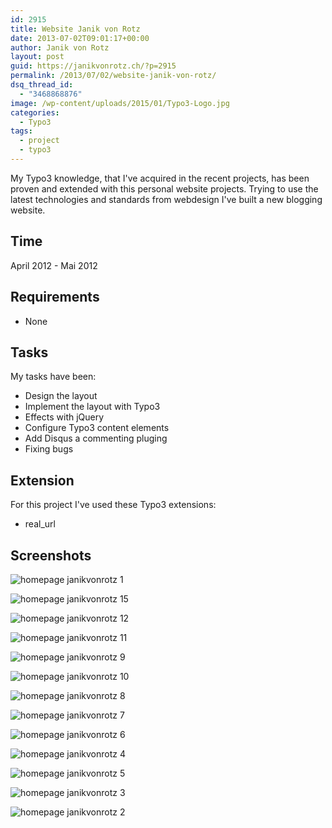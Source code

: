 ```yaml
---
id: 2915
title: Website Janik von Rotz
date: 2013-07-02T09:01:17+00:00
author: Janik von Rotz
layout: post
guid: https://janikvonrotz.ch/?p=2915
permalink: /2013/07/02/website-janik-von-rotz/
dsq_thread_id:
  - "3468868876"
image: /wp-content/uploads/2015/01/Typo3-Logo.jpg
categories:
  - Typo3
tags:
  - project
  - typo3
---
```

My Typo3 knowledge, that I've acquired in the recent projects, has been proven and extended with this personal website projects. Trying to use the latest technologies and standards from webdesign I've built a new blogging website.
<!--more-->
## Time

April 2012 - Mai 2012

## Requirements

* None

## Tasks

My tasks have been:

* Design the layout
* Implement the layout with Typo3
* Effects with jQuery
* Configure Typo3 content elements
* Add Disqus a commenting pluging
* Fixing bugs

## Extension

For this project I've used these Typo3 extensions:

* real_url

## Screenshots

![homepage janikvonrotz 1](https://janikvonrotz.ch/wp-content/uploads/2013/07/homepage-janikvonrotz-1.png)

![homepage janikvonrotz 15](https://janikvonrotz.ch/wp-content/uploads/2013/07/homepage-janikvonrotz-15.png)

![homepage janikvonrotz 12](https://janikvonrotz.ch/wp-content/uploads/2013/07/homepage-janikvonrotz-12-1024x486.png)

![homepage janikvonrotz 11](https://janikvonrotz.ch/wp-content/uploads/2013/07/homepage-janikvonrotz-11-1024x390.png)

![homepage janikvonrotz 9](https://janikvonrotz.ch/wp-content/uploads/2013/07/homepage-janikvonrotz-9.png)

![homepage janikvonrotz 10](https://janikvonrotz.ch/wp-content/uploads/2013/07/homepage-janikvonrotz-10-1024x784.png)

![homepage janikvonrotz 8](https://janikvonrotz.ch/wp-content/uploads/2013/07/homepage-janikvonrotz-8.png)

![homepage janikvonrotz 7](https://janikvonrotz.ch/wp-content/uploads/2013/07/homepage-janikvonrotz-7.png)

![homepage janikvonrotz 6](https://janikvonrotz.ch/wp-content/uploads/2013/07/homepage-janikvonrotz-6.png)

![homepage janikvonrotz 4](https://janikvonrotz.ch/wp-content/uploads/2013/07/homepage-janikvonrotz-4.png)

![homepage janikvonrotz 5](https://janikvonrotz.ch/wp-content/uploads/2013/07/homepage-janikvonrotz-5.png)

![homepage janikvonrotz 3](https://janikvonrotz.ch/wp-content/uploads/2013/07/homepage-janikvonrotz-3.png)

![homepage janikvonrotz 2](https://janikvonrotz.ch/wp-content/uploads/2013/07/homepage-janikvonrotz-2.png)